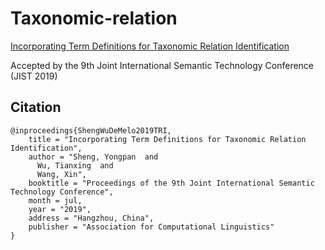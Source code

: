 # Taxonomic-relation

[Incorporating Term Definitions for Taxonomic Relation Identification](https://www.aclweb.org/anthology/P19-1191) 


Accepted by the 9th Joint International Semantic Technology Conference (JIST 2019)


<!--
url = "https://www.aclweb.org/anthology/P19-1191",
pages = "1980--1991"
-->

## Citation
```
@inproceedings{ShengWuDeMelo2019TRI,
    title = "Incorporating Term Definitions for Taxonomic Relation Identification",
    author = "Sheng, Yongpan  and
      Wu, Tianxing  and
      Wang, Xin",
    booktitle = "Proceedings of the 9th Joint International Semantic Technology Conference",
    month = jul,
    year = "2019",
    address = "Hangzhou, China",
    publisher = "Association for Computational Linguistics"
}
```

